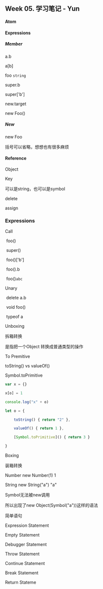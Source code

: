 ## Week 05. 学习笔记 - Yun

#### Atom

#### Expressions

##### Member

a.b

a[b]

foo `string`

super.b

super['b']

new.target

new Foo()

##### New

new Foo

括号可以省略，想想也有很多麻烦



#### Reference

Object

Key 

可以是string，也可以是symbol

delete

assign



### Expressions

Call

​	foo()

​	super()

​	foo()['b']

​	foo().b

​	foo()`abc`



Unary

​	delete a.b

​	void foo()

​	typeof a



Unboxing

拆箱转换

是指把一个Object 转换成普通类型的操作

To Premitive

toString() vs valueOf()

Symbol.toPrimitive



```javascript
var x = {}

x[o] = 1

console.log("x" + o)

let o = {

	toString() { return "2" },

	valueOf() { return 1 },

	[Symbol.toPrimitive]() { return 3 }

}
```



Boxing

装箱转换



Number new Number(1) 1

String new String("a") "a"



Symbol无法被new调用

所以出现了new Object(Symbol("a"))这样的语法



简单语句

Expression Statement

Empty Statement

Debugger Statement

Throw Statement

Continue Statement

Break Statement

Return Stateme





